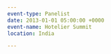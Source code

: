 ```yaml
---
event-type: Panelist
date: 2013-01-01 05:00:00 +0000
event-name: Hotelier Summit
location: India

---
```

